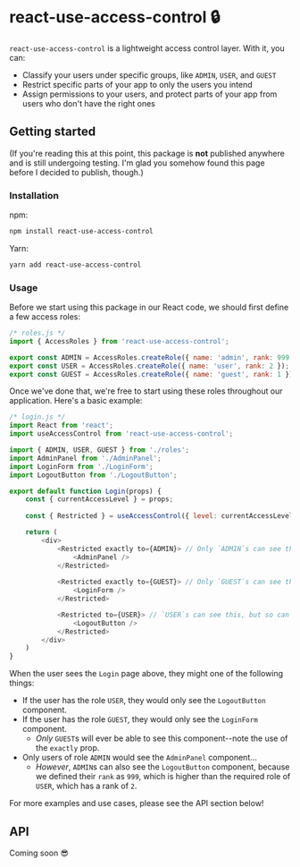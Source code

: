 # react-use-access-control 🔒
`react-use-access-control` is a lightweight access control layer. With it, you can:

* Classify your users under specific groups, like `ADMIN`, `USER`, and `GUEST`
* Restrict specific parts of your app to only the users you intend
* Assign permissions to your users, and protect parts of your app from users who don't have the right ones

## Getting started
(If you're reading this at this point, this package is __not__ published anywhere and is still undergoing testing. I'm glad you somehow found this page before I decided to publish, though.)

### Installation
npm:
```bash
npm install react-use-access-control
```

Yarn:
```bash
yarn add react-use-access-control
```

### Usage
Before we start using this package in our React code, we should first define a few access roles:

```js
/* roles.js */
import { AccessRoles } from 'react-use-access-control';

export const ADMIN = AccessRoles.createRole({ name: 'admin', rank: 999 });
export const USER = AccessRoles.createRole({ name: 'user', rank: 2 });
export const GUEST = AccessRoles.createRole({ name: 'guest', rank: 1 });
```

Once we've done that, we're free to start using these roles throughout our application. Here's a basic example:

```js
/* login.js */
import React from 'react';
import useAccessControl from 'react-use-access-control';

import { ADMIN, USER, GUEST } from './roles';
import AdminPanel from './AdminPanel';
import LoginForm from './LoginForm';
import LogoutButton from './LogoutButton';

export default function Login(props) {
    const { currentAccessLevel } = props;
    
    const { Restricted } = useAccessControl({ level: currentAccessLevel });

    return (
        <div>
            <Restricted exactly to={ADMIN}> // Only `ADMIN`s can see this!
                <AdminPanel />
            </Restricted>
            
            <Restricted exactly to={GUEST}> // Only `GUEST`s can see this!
                <LoginForm />
            </Restricted>

            <Restricted to={USER}> // `USER`s can see this, but so can anybody with a higher rank!
                <LogoutButton />
            </Restricted>
        </div>
    )
}
```

When the user sees the `Login` page above, they might one of the following things:

* If the user has the role `USER`, they would only see the `LogoutButton` component.
* If the user has the role `GUEST`, they would only see the `LoginForm` component.
    * _Only_ `GUEST`s will ever be able to see this component--note the use of the `exactly` prop.
* Only users of role `ADMIN` would see the `AdminPanel` component... 
    * _However_, `ADMIN`s can also see the `LogoutButton` component, because we defined their `rank` as `999`, which is higher than the required role of `USER`, which has a rank of `2`.


For more examples and use cases, please see the API section below!

## API

Coming soon 😎
